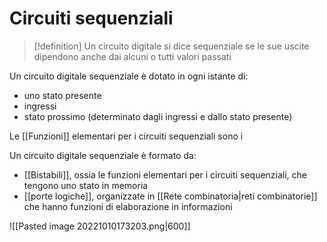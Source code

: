 # Circuiti sequenziali

>[!definition]
>Un circuito digitale si dice sequenziale se le sue uscite dipendono anche dai alcuni o tutti valori passati

Un circuito digitale sequenziale è dotato in ogni istante di:
- uno stato presente
- ingressi
- stato prossimo (determinato dagli ingressi e dallo stato presente)

Le [[Funzioni]] elementari per i circuiti sequenziali sono i 


Un circuito digitale sequenziale è formato da:
- [[Bistabili]], ossia le funzioni elementari per i circuiti sequenziali, che tengono uno stato in memoria
- [[porte logiche]], organizzate in [[Rete combinatoria|reti combinatorie]] che hanno funzioni di elaborazione in informazioni

![[Pasted image 20221010173203.png|600]]
